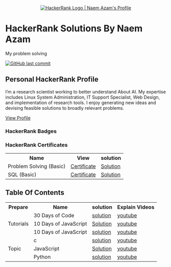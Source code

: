 <p align="center">
    <a href="https://www.hackerrank.com/naemazam">
        <img alt="HackerRank Logo | Naem Azam's Profile" src="https://hrcdn.net/fcore/assets/brand/typemark_60x200-7435b42d20.svg" >
    </a>
</p>

# HackerRank Solutions By Naem Azam

My problem solving 

[![GitHub last commit](https://img.shields.io/github/last-commit/naemazam/HackerRank-Solutions)](https://github.com/naemazam/HackerRank-Solutions/commits/main)


## Personal HackerRank Profile
I’m a research scientist working to better understand About AI. My expertise includes Linux System Administration, IT Support Specialist, Web Design, and implementation of research tools. I enjoy generating new ideas and devising feasible solutions to broadly relevant problems.

[View Profile](https://www.hackerrank.com/naemazam)

### HackerRank Badges


### HackerRank Certificates
<table>  
<tr>  
<th>Name</th>   
<th>View</th> 
    <th>solution</th>
</tr>  
<tr>  
<td>Problem Solving (Basic) </td>  
<td> <a href="https://www.hackerrank.com/certificates/61f93ebd5633"> Certificate</td>
    <td><a href="Certificates%20solution">Solution</td> 
</tr>  
<tr>  
<td>SQL (Basic)</td>  
<td><a href="https://www.hackerrank.com/certificates/2b9ce50f3cbe">Certificate</td>   
    <td><a href="Certificates%20solution">Solution</td> 
</tr>  
</table>

## Table Of Contents


<table style="width:100%">
  <tr>
  <th>Prepare</th>
    <th>Name</th>
    <th>solution</th>
    <th>Explain Videos</th>
  </tr>
  <tr>
    <td rowspan="3">Tutorials</td>
    <td>30 Days of Code</td>
    <td> <a href="30%20Days%20of%20Code"> solution</td>  
<td><a href="30%20Days%20of%20Code">youtube</td> 
  </tr>
  <tr>
    <td>10 Days of JavaScript</td>
    <td><a href="10%20Days%20of%20JavaScript/README.md">Solution</td>  
    <td><a href="30%20Days%20of%20Code">youtube</td> 
  </tr>
  <tr>
    <td>10 Days of JavaScript</td>
    <td> <a href="30%20Days%20of%20Code"> solution</td>  
<td><a href="30%20Days%20of%20Code">youtube</td> 
  </tr>
  
  <tr>
    <td rowspan="3">Topic</td>
    <td>c</td>
    <td> <a href=""> solution</td>  
<td><a href="">youtube</td> 
  </tr>
  <tr>
    <td>JavaScript</td>
    <td><a href="">Solution</td>  
    <td><a href="">youtube</td> 
  </tr>
  <tr>
    <td>Python</td>
    <td> <a href=""> solution</td>  
<td><a href="">youtube</td> 
  </tr>
</table>

